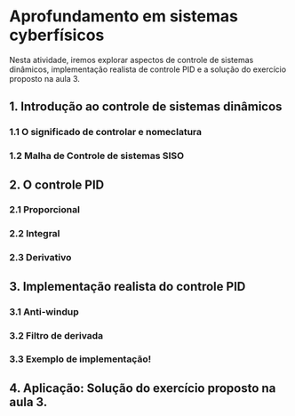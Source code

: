 # Aprofundamento em sistemas cyberfísicos

Nesta atividade, iremos explorar aspectos de controle de sistemas dinâmicos, implementação realista de controle PID e a solução do exercício proposto na aula 3.

## 1. Introdução ao controle de sistemas dinâmicos
### 1.1 O significado de controlar e nomeclatura
### 1.2 Malha de Controle de sistemas SISO
## 2. O controle PID
### 2.1 Proporcional
### 2.2 Integral
### 2.3 Derivativo
## 3. Implementação realista do controle PID
### 3.1 Anti-windup
### 3.2 Filtro de derivada
### 3.3 Exemplo de implementação!
## 4. Aplicação: Solução do exercício proposto na aula 3.

